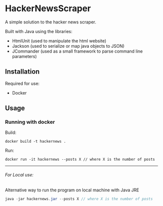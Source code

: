 # HackerNewsScraper

A simple solution to the hacker news scraper.

Built with Java using the libraries:
  - HtmlUnit (used to manipulate the html website)
  - Jackson (used to serialize or map java objects to JSON)
  - JCommander (used as a small framework to parse command line parameters)
  
## Installation

Required for use:
  - Docker 

## Usage

### Running with docker

Build:
```docker
docker build -t hackernews .
```
Run:
```docker
docker run -it hackernews --posts X // where X is the number of posts 
```

----

###### For Local use:
Alternative way to run the program on local machine with Java JRE
```java
java -jar hackernews.jar --posts X // where X is the number of posts 
```

